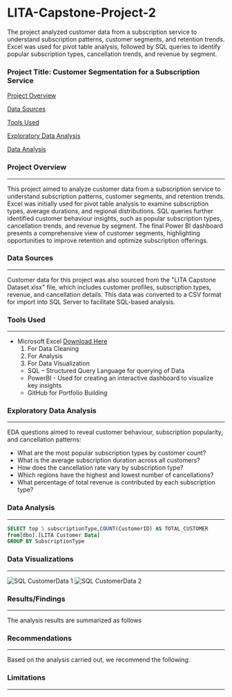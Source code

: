 # LITA-Capstone-Project-2
The project analyzed customer data from a subscription service to understand subscription patterns, customer segments, and retention trends. Excel was used for pivot table analysis, followed by SQL queries to identify popular subscription types, cancellation trends, and revenue by segment.

### Project Title: Customer Segmentation for a Subscription Service

[Project Overview](#project-overview)

[Data Sources](#data-sources)

[Tools Used](#tools-used)

[Exploratory Data Analysis](#exploratory-data-analysis)

[Data Analysis](#data-analysis)

### Project Overview
---
This project aimed to analyze customer data from a subscription service to understand subscription patterns, customer segments, and retention trends. Excel was initially used for pivot table analysis to examine subscription types, average durations, and regional distributions. SQL queries further identified customer behaviour insights, such as popular subscription types, cancellation trends, and revenue by segment. The final Power BI dashboard presents a comprehensive view of customer segments, highlighting opportunities to improve retention and optimize subscription offerings.

### Data Sources
---
Customer data for this project was also sourced from the "LITA Capstone Dataset.xlsx" file, which includes customer profiles, subscription types, revenue, and cancellation details. This data was converted to a CSV format for import into SQL Server to facilitate SQL-based analysis.

### Tools Used
---
- Microsoft Excel [Download Here](https://www.microsoft.com)
  1. For Data Cleaning
  2. For Analysis
  3. For Data Visualization
  - SQL – Structured Query Language for querying of Data
  - PowerBI - Used for creating an interactive dashboard to visualize key insights
  - GitHub for Portfolio Building

### Exploratory Data Analysis
---
EDA questions aimed to reveal customer behaviour, subscription popularity, and cancellation patterns:
- What are the most popular subscription types by customer count?
- What is the average subscription duration across all customers?
- How does the cancellation rate vary by subscription type?
- Which regions have the highest and lowest number of cancellations?
- What percentage of total revenue is contributed by each subscription type?

### Data Analysis
---
```SQL
SELECT top 5 subscriptionType,COUNT(CustomerID) AS TOTAL_CUSTOMER
from[dbo].[LITA Customer Data]
GROUP BY SubscriptionType
```

### Data Visualizations
---
![SQL CustomerData 1](https://github.com/user-attachments/assets/ccb48c42-60e3-47cc-a6d9-0fc746b48d20)
![SQL CustomerData 2](https://github.com/user-attachments/assets/33660d25-19ea-48b6-ba90-d3bd8c51aa5c)


### Results/Findings
---
The analysis results are summarized as follows

### Recommendations
---
Based on the analysis carried out, we recommend the following:

### Limitations
---


